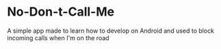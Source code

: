 # No-Don-t-Call-Me
A simple app made to learn how to develop on Android and used to block incoming calls when I'm on the road